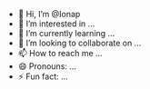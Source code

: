 - 👋 Hi, I’m @Ionap
- 👀 I’m interested in ...
- 🌱 I’m currently learning ...
- 💞️ I’m looking to collaborate on ...
- 📫 How to reach me ...
- 😄 Pronouns: ...
- ⚡ Fun fact: ...

<!---
Ionap/Ionap is a ✨ special ✨ repository because its `README.md` (this file) appears on your GitHub profile.
You can click the Preview link to take a look at your changes.
--->

